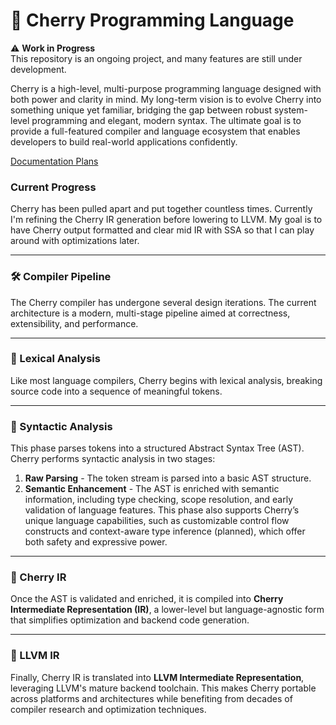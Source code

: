 # 🍒 Cherry Programming Language

⚠️ **Work in Progress**  
This repository is an ongoing project, and many features are still under development.

Cherry is a high-level, multi-purpose programming language designed with both power and clarity in mind. My long-term vision is to evolve Cherry into something unique yet familiar, bridging the gap between robust system-level programming and elegant, modern syntax. The ultimate goal is to provide a full-featured compiler and language ecosystem that enables developers to build real-world applications confidently.

[Documentation Plans](https://www.notion.so/Cherry-Documentation-v0-1-20fdaf69839b80a8b282c12c5b44be91?source=copy_link)

### Current Progress
Cherry has been pulled apart and put together countless times. Currently I'm refining the Cherry IR generation before lowering to LLVM. My goal is to have Cherry output formatted and clear mid IR with SSA so that I can play around with optimizations later.

---

### 🛠️ Compiler Pipeline

The Cherry compiler has undergone several design iterations. The current architecture is a modern, multi-stage pipeline aimed at correctness, extensibility, and performance.

---

### 🔹 Lexical Analysis

Like most language compilers, Cherry begins with lexical analysis, breaking source code into a sequence of meaningful tokens.

---

### 🔹 Syntactic Analysis

This phase parses tokens into a structured Abstract Syntax Tree (AST). Cherry performs syntactic analysis in two stages:

1. **Raw Parsing** - The token stream is parsed into a basic AST structure.
2. **Semantic Enhancement** - The AST is enriched with semantic information, including type checking, scope resolution, and early validation of language features. This phase also supports Cherry’s unique language capabilities, such as customizable control flow constructs and context-aware type inference (planned), which offer both safety and expressive power.

---

### 🔹 Cherry IR

Once the AST is validated and enriched, it is compiled into **Cherry Intermediate Representation (IR)**, a lower-level but language-agnostic form that simplifies optimization and backend code generation.

---

### 🔹 LLVM IR

Finally, Cherry IR is translated into **LLVM Intermediate Representation**, leveraging LLVM's mature backend toolchain. This makes Cherry portable across platforms and architectures while benefiting from decades of compiler research and optimization techniques.
